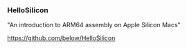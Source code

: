 ### HelloSilicon

"An introduction to ARM64 assembly on Apple Silicon Macs"

https://github.com/below/HelloSilicon


